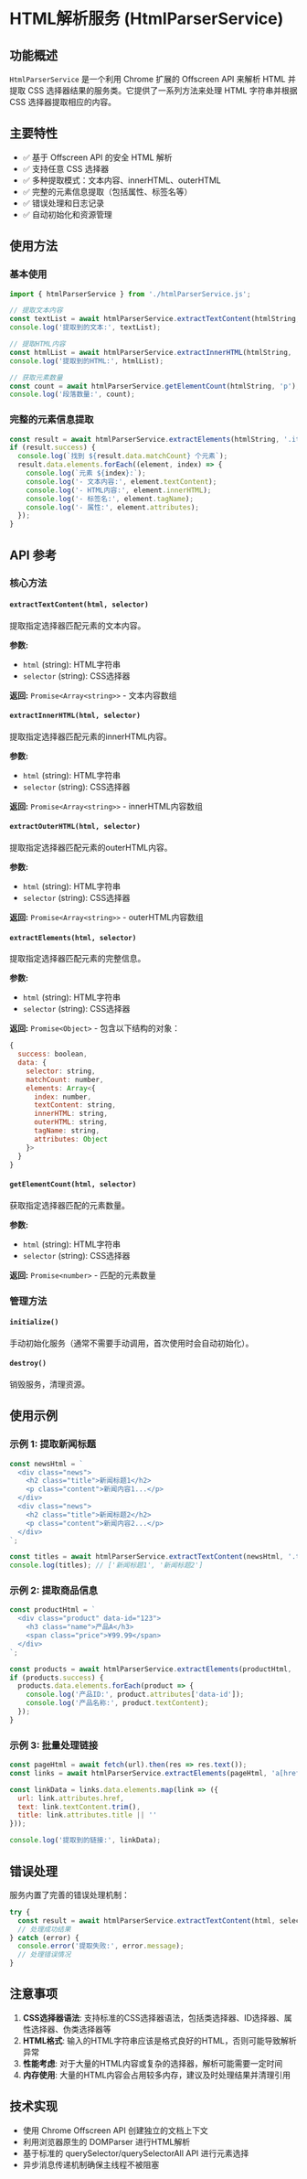 # HTML解析服务 (HtmlParserService)

## 功能概述

`HtmlParserService` 是一个利用 Chrome 扩展的 Offscreen API 来解析 HTML 并提取 CSS 选择器结果的服务类。它提供了一系列方法来处理 HTML 字符串并根据 CSS 选择器提取相应的内容。

## 主要特性

- ✅ 基于 Offscreen API 的安全 HTML 解析
- ✅ 支持任意 CSS 选择器
- ✅ 多种提取模式：文本内容、innerHTML、outerHTML
- ✅ 完整的元素信息提取（包括属性、标签名等）
- ✅ 错误处理和日志记录
- ✅ 自动初始化和资源管理

## 使用方法

### 基本使用

```javascript
import { htmlParserService } from './htmlParserService.js';

// 提取文本内容
const textList = await htmlParserService.extractTextContent(htmlString, '.title');
console.log('提取到的文本:', textList);

// 提取HTML内容
const htmlList = await htmlParserService.extractInnerHTML(htmlString, '.content');
console.log('提取到的HTML:', htmlList);

// 获取元素数量
const count = await htmlParserService.getElementCount(htmlString, 'p');
console.log('段落数量:', count);
```

### 完整的元素信息提取

```javascript
const result = await htmlParserService.extractElements(htmlString, '.item');
if (result.success) {
  console.log(`找到 ${result.data.matchCount} 个元素`);
  result.data.elements.forEach((element, index) => {
    console.log(`元素 ${index}:`);
    console.log('- 文本内容:', element.textContent);
    console.log('- HTML内容:', element.innerHTML);
    console.log('- 标签名:', element.tagName);
    console.log('- 属性:', element.attributes);
  });
}
```

## API 参考

### 核心方法

#### `extractTextContent(html, selector)`
提取指定选择器匹配元素的文本内容。

**参数:**
- `html` (string): HTML字符串
- `selector` (string): CSS选择器

**返回:** `Promise<Array<string>>` - 文本内容数组

#### `extractInnerHTML(html, selector)`
提取指定选择器匹配元素的innerHTML内容。

**参数:**
- `html` (string): HTML字符串
- `selector` (string): CSS选择器

**返回:** `Promise<Array<string>>` - innerHTML内容数组

#### `extractOuterHTML(html, selector)`
提取指定选择器匹配元素的outerHTML内容。

**参数:**
- `html` (string): HTML字符串
- `selector` (string): CSS选择器

**返回:** `Promise<Array<string>>` - outerHTML内容数组

#### `extractElements(html, selector)`
提取指定选择器匹配元素的完整信息。

**参数:**
- `html` (string): HTML字符串
- `selector` (string): CSS选择器

**返回:** `Promise<Object>` - 包含以下结构的对象：
```javascript
{
  success: boolean,
  data: {
    selector: string,
    matchCount: number,
    elements: Array<{
      index: number,
      textContent: string,
      innerHTML: string,
      outerHTML: string,
      tagName: string,
      attributes: Object
    }>
  }
}
```

#### `getElementCount(html, selector)`
获取指定选择器匹配的元素数量。

**参数:**
- `html` (string): HTML字符串
- `selector` (string): CSS选择器

**返回:** `Promise<number>` - 匹配的元素数量

### 管理方法

#### `initialize()`
手动初始化服务（通常不需要手动调用，首次使用时会自动初始化）。

#### `destroy()`
销毁服务，清理资源。

## 使用示例

### 示例 1: 提取新闻标题

```javascript
const newsHtml = `
  <div class="news">
    <h2 class="title">新闻标题1</h2>
    <p class="content">新闻内容1...</p>
  </div>
  <div class="news">
    <h2 class="title">新闻标题2</h2>
    <p class="content">新闻内容2...</p>
  </div>
`;

const titles = await htmlParserService.extractTextContent(newsHtml, '.title');
console.log(titles); // ['新闻标题1', '新闻标题2']
```

### 示例 2: 提取商品信息

```javascript
const productHtml = `
  <div class="product" data-id="123">
    <h3 class="name">产品A</h3>
    <span class="price">¥99.99</span>
  </div>
`;

const products = await htmlParserService.extractElements(productHtml, '.product');
if (products.success) {
  products.data.elements.forEach(product => {
    console.log('产品ID:', product.attributes['data-id']);
    console.log('产品名称:', product.textContent);
  });
}
```

### 示例 3: 批量处理链接

```javascript
const pageHtml = await fetch(url).then(res => res.text());
const links = await htmlParserService.extractElements(pageHtml, 'a[href]');

const linkData = links.data.elements.map(link => ({
  url: link.attributes.href,
  text: link.textContent.trim(),
  title: link.attributes.title || ''
}));

console.log('提取到的链接:', linkData);
```

## 错误处理

服务内置了完善的错误处理机制：

```javascript
try {
  const result = await htmlParserService.extractTextContent(html, selector);
  // 处理成功结果
} catch (error) {
  console.error('提取失败:', error.message);
  // 处理错误情况
}
```

## 注意事项

1. **CSS选择器语法**: 支持标准的CSS选择器语法，包括类选择器、ID选择器、属性选择器、伪类选择器等
2. **HTML格式**: 输入的HTML字符串应该是格式良好的HTML，否则可能导致解析异常
3. **性能考虑**: 对于大量的HTML内容或复杂的选择器，解析可能需要一定时间
4. **内存使用**: 大量的HTML内容会占用较多内存，建议及时处理结果并清理引用

## 技术实现

- 使用 Chrome Offscreen API 创建独立的文档上下文
- 利用浏览器原生的 DOMParser 进行HTML解析
- 基于标准的 querySelector/querySelectorAll API 进行元素选择
- 异步消息传递机制确保主线程不被阻塞 
